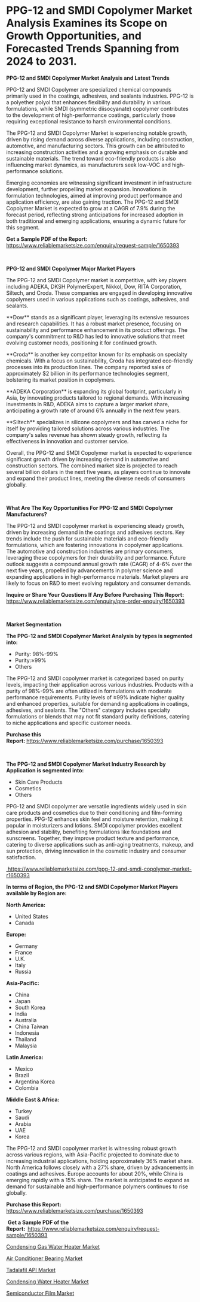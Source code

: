 <p><h1>PPG-12 and SMDI Copolymer Market Analysis Examines its Scope on Growth Opportunities, and Forecasted Trends Spanning from 2024 to 2031.</h1></p><p><strong>PPG-12 and SMDI Copolymer Market Analysis and Latest Trends</strong></p>
<p><p>PPG-12 and SMDI Copolymer are specialized chemical compounds primarily used in the coatings, adhesives, and sealants industries. PPG-12 is a polyether polyol that enhances flexibility and durability in various formulations, while SMDI (symmetric diisocyanate) copolymer contributes to the development of high-performance coatings, particularly those requiring exceptional resistance to harsh environmental conditions.</p><p>The PPG-12 and SMDI Copolymer Market is experiencing notable growth, driven by rising demand across diverse applications, including construction, automotive, and manufacturing sectors. This growth can be attributed to increasing construction activities and a growing emphasis on durable and sustainable materials. The trend toward eco-friendly products is also influencing market dynamics, as manufacturers seek low-VOC and high-performance solutions.</p><p>Emerging economies are witnessing significant investment in infrastructure development, further propelling market expansion. Innovations in formulation technologies, aimed at improving product performance and application efficiency, are also gaining traction. The PPG-12 and SMDI Copolymer Market is expected to grow at a CAGR of 7.9% during the forecast period, reflecting strong anticipations for increased adoption in both traditional and emerging applications, ensuring a dynamic future for this segment.</p></p>
<p><strong>Get a Sample PDF of the Report:&nbsp;</strong> <a href="https://www.reliablemarketsize.com/enquiry/request-sample/1650393?utm_campaign=1872&utm_medium=2&utm_source=Github&utm_content=ia&utm_term=27122024&utm_id=ppg-12-and-smdi-copolymer">https://www.reliablemarketsize.com/enquiry/request-sample/1650393</a></p>
<p>&nbsp;</p>
<p><strong>PPG-12 and SMDI Copolymer Major Market Players</strong></p>
<p><p>The PPG-12 and SMDI Copolymer market is competitive, with key players including ADEKA, DKSH PolymerExpert, Nikkol, Dow, RITA Corporation, Siltech, and Croda. These companies are engaged in developing innovative copolymers used in various applications such as coatings, adhesives, and sealants.</p><p>**Dow** stands as a significant player, leveraging its extensive resources and research capabilities. It has a robust market presence, focusing on sustainability and performance enhancement in its product offerings. The company's commitment to R&D has led to innovative solutions that meet evolving customer needs, positioning it for continued growth.</p><p>**Croda** is another key competitor known for its emphasis on specialty chemicals. With a focus on sustainability, Croda has integrated eco-friendly processes into its production lines. The company reported sales of approximately $2 billion in its performance technologies segment, bolstering its market position in copolymers.</p><p>**ADEKA Corporation** is expanding its global footprint, particularly in Asia, by innovating products tailored to regional demands. With increasing investments in R&D, ADEKA aims to capture a larger market share, anticipating a growth rate of around 6% annually in the next few years.</p><p>**Siltech** specializes in silicone copolymers and has carved a niche for itself by providing tailored solutions across various industries. The company's sales revenue has shown steady growth, reflecting its effectiveness in innovation and customer service.</p><p>Overall, the PPG-12 and SMDI Copolymer market is expected to experience significant growth driven by increasing demand in automotive and construction sectors. The combined market size is projected to reach several billion dollars in the next five years, as players continue to innovate and expand their product lines, meeting the diverse needs of consumers globally.</p></p>
<p>&nbsp;</p>
<p><strong>What Are The Key Opportunities For PPG-12 and SMDI Copolymer Manufacturers?</strong></p>
<p><p>The PPG-12 and SMDI copolymer market is experiencing steady growth, driven by increasing demand in the coatings and adhesives sectors. Key trends include the push for sustainable materials and eco-friendly formulations, which are fostering innovations in copolymer applications. The automotive and construction industries are primary consumers, leveraging these copolymers for their durability and performance. Future outlook suggests a compound annual growth rate (CAGR) of 4-6% over the next five years, propelled by advancements in polymer science and expanding applications in high-performance materials. Market players are likely to focus on R&D to meet evolving regulatory and consumer demands.</p></p>
<p><strong>Inquire or Share Your Questions If Any Before Purchasing This Report:</strong> <a href="https://www.reliablemarketsize.com/enquiry/pre-order-enquiry/1650393?utm_campaign=1872&utm_medium=2&utm_source=Github&utm_content=ia&utm_term=27122024&utm_id=ppg-12-and-smdi-copolymer">https://www.reliablemarketsize.com/enquiry/pre-order-enquiry/1650393</a></p>
<p>&nbsp;</p>
<p><strong>Market Segmentation</strong></p>
<p><strong>The PPG-12 and SMDI Copolymer Market Analysis by types is segmented into:</strong></p>
<p><ul><li>Purity: 98%-99%</li><li>Purity:≥99%</li><li>Others</li></ul></p>
<p><p>The PPG-12 and SMDI copolymer market is categorized based on purity levels, impacting their application across various industries. Products with a purity of 98%-99% are often utilized in formulations with moderate performance requirements. Purity levels of ≥99% indicate higher quality and enhanced properties, suitable for demanding applications in coatings, adhesives, and sealants. The "Others" category includes specialty formulations or blends that may not fit standard purity definitions, catering to niche applications and specific customer needs.</p></p>
<p><strong>Purchase this Report:&nbsp;</strong><a href="https://www.reliablemarketsize.com/purchase/1650393?utm_campaign=1872&utm_medium=2&utm_source=Github&utm_content=ia&utm_term=27122024&utm_id=ppg-12-and-smdi-copolymer">https://www.reliablemarketsize.com/purchase/1650393</a></p>
<p>&nbsp;</p>
<p><strong>The PPG-12 and SMDI Copolymer Market Industry Research by Application is segmented into:</strong></p>
<p><ul><li>Skin Care Products</li><li>Cosmetics</li><li>Others</li></ul></p>
<p><p>PPG-12 and SMDI copolymer are versatile ingredients widely used in skin care products and cosmetics due to their conditioning and film-forming properties. PPG-12 enhances skin feel and moisture retention, making it popular in moisturizers and lotions. SMDI copolymer provides excellent adhesion and stability, benefiting formulations like foundations and sunscreens. Together, they improve product texture and performance, catering to diverse applications such as anti-aging treatments, makeup, and sun protection, driving innovation in the cosmetic industry and consumer satisfaction.</p></p>
<p><a href="https://www.reliablemarketsize.com/ppg-12-and-smdi-copolymer-market-r1650393?utm_campaign=1872&utm_medium=2&utm_source=Github&utm_content=ia&utm_term=27122024&utm_id=ppg-12-and-smdi-copolymer">&nbsp;https://www.reliablemarketsize.com/ppg-12-and-smdi-copolymer-market-r1650393</a></p>
<p><strong>In terms of Region, the PPG-12 and SMDI Copolymer Market Players available by Region are:</strong></p>
<p>
    <p> <strong> North America: </strong>
        <ul>
            <li>United States</li>
            <li>Canada</li>
        </ul>
        </p> 
    <p> <strong> Europe: </strong>
        <ul>
            <li>Germany</li>
            <li>France</li>
            <li>U.K.</li>
            <li>Italy</li>
            <li>Russia</li>
        </ul>
        </p> 
    <p> <strong> Asia-Pacific: </strong>
        <ul>
            <li>China</li>
            <li>Japan</li>
            <li>South Korea</li>
            <li>India</li>
            <li>Australia</li>
            <li>China Taiwan</li>
            <li>Indonesia</li>
            <li>Thailand</li>
            <li>Malaysia</li>
        </ul>
        </p> 
    <p> <strong> Latin America: </strong>
        <ul>
            <li>Mexico</li>
            <li>Brazil</li>
            <li>Argentina Korea</li>
            <li>Colombia</li>
        </ul>
        </p> 
    <p> <strong> Middle East & Africa: </strong>
        <ul>
            <li>Turkey</li>
            <li>Saudi</li>
            <li>Arabia</li>
            <li>UAE</li>
            <li>Korea</li>
        </ul>
    </p>
    </p>
<p><p>The PPG-12 and SMDI copolymer market is witnessing robust growth across various regions, with Asia-Pacific projected to dominate due to increasing industrial applications, holding approximately 36% market share. North America follows closely with a 27% share, driven by advancements in coatings and adhesives. Europe accounts for about 20%, while China is emerging rapidly with a 15% share. The market is anticipated to expand as demand for sustainable and high-performance polymers continues to rise globally.</p></p>
<p><strong>Purchase this Report: </strong><a href="https://www.reliablemarketsize.com/purchase/1650393?utm_campaign=1872&utm_medium=2&utm_source=Github&utm_content=ia&utm_term=27122024&utm_id=ppg-12-and-smdi-copolymer">https://www.reliablemarketsize.com/purchase/1650393</a></p>
<p>&nbsp;<strong>Get a Sample PDF of the Report:&nbsp;&nbsp;</strong><a href="https://www.reliablemarketsize.com/enquiry/request-sample/1650393?utm_campaign=1872&utm_medium=2&utm_source=Github&utm_content=ia&utm_term=27122024&utm_id=ppg-12-and-smdi-copolymer">https://www.reliablemarketsize.com/enquiry/request-sample/1650393</a></p>
<p><strong></strong></p>
<p><p><a href="https://www.linkedin.com/pulse/c-glance-reports-anmec?utm_campaign=1872&utm_medium=2&utm_source=Github&utm_content=ia&utm_term=27122024&utm_id=ppg-12-and-smdi-copolymer">Condensing Gas Water Heater Market</a></p><p><a href="https://www.linkedin.com/pulse/providing-industry-analysis-andforecasts-between-2024-lpj4c?utm_campaign=1872&utm_medium=2&utm_source=Github&utm_content=ia&utm_term=27122024&utm_id=ppg-12-and-smdi-copolymer">Air Conditioner Bearing Market</a></p><p><a href="https://www.linkedin.com/pulse/market-analysis-indicates-tadalafil-api-size-growing-cagr-inaqf?utm_campaign=1872&utm_medium=2&utm_source=Github&utm_content=ia&utm_term=27122024&utm_id=ppg-12-and-smdi-copolymer">Tadalafil API Market</a></p><p><a href="https://www.linkedin.com/pulse/late-mark-research-ceirf?utm_campaign=1872&utm_medium=2&utm_source=Github&utm_content=ia&utm_term=27122024&utm_id=ppg-12-and-smdi-copolymer">Condensing Water Heater Market</a></p><p><a href="https://www.linkedin.com/pulse/semiconductor-film-market-characterized-rapid-growth-projected-lnhwe?utm_campaign=1872&utm_medium=2&utm_source=Github&utm_content=ia&utm_term=27122024&utm_id=ppg-12-and-smdi-copolymer">Semiconductor Film Market</a></p></p>